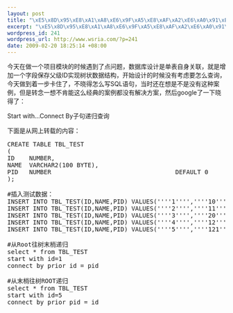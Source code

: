 ```yaml
--- 
layout: post
title: "\xE5\x8D\x95\xE8\xA1\xA8\xE6\x9F\xA5\xE8\xAF\xA2\xE6\xA0\x91\xE5\xBD\xA2\xE7\xBB\x93\xE6\x9E\x84\xE7\x9A\x84SQL\xE8\xAF\xAD\xE5\x8F\xA5"
excerpt: "\xE5\x8D\x95\xE8\xA1\xA8\xE6\x9F\xA5\xE8\xAF\xA2\xE6\xA0\x91\xE5\xBD\xA2\xE7\xBB\x93\xE6\x9E\x84\xE7\x9A\x84SQL\xE8\xAF\xAD\xE5\x8F\xA5"
wordpress_id: 241
wordpress_url: http://www.wsria.com/?p=241
date: 2009-02-20 18:25:14 +08:00
---
```

今天在做一个项目模块的时候遇到了点问题，数据库设计是单表自身关联，就是增加一个字段保存父级ID实现树状数据结构，开始设计的时候没有考虑要怎么查询，今天做到着一步卡住了，不晓得怎么写SQL语句，当时还在想是不是没有这种案例，但是转念一想不肯能这么经典的案例都没有解决方案，然后google了一下晓得了：

Start with...Connect By子句递归查询

下面是从网上转载的内容：

<!--more-->
<pre lang="sql" line="1">
CREATE TABLE TBL_TEST
(
ID    NUMBER,
NAME  VARCHAR2(100 BYTE),
PID   NUMBER                                  DEFAULT 0
);

#插入测试数据：
INSERT INTO TBL_TEST(ID,NAME,PID) VALUES(''''1'''',''''10'''',''''0'''');
INSERT INTO TBL_TEST(ID,NAME,PID) VALUES(''''2'''',''''11'''',''''1'''');
INSERT INTO TBL_TEST(ID,NAME,PID) VALUES(''''3'''',''''20'''',''''0'''');
INSERT INTO TBL_TEST(ID,NAME,PID) VALUES(''''4'''',''''12'''',''''1'''');
INSERT INTO TBL_TEST(ID,NAME,PID) VALUES(''''5'''',''''121'''',''''2'''');

#从Root往树末梢递归
select * from TBL_TEST
start with id=1
connect by prior id = pid

#从末梢往树ROOT递归
select * from TBL_TEST
start with id=5
connect by prior pid = id
</pre>
